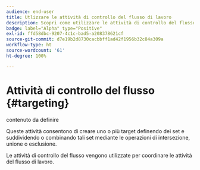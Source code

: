 ```yaml
---
audience: end-user
title: Utlizzare le attività di controllo del flusso di lavoro
description: Scopri come utilizzare le attività di controllo del flusso nei flussi di lavoro di Adobe Campaign Web
badge: label="Alpha" type="Positive"
exl-id: ffd58dbc-9207-4c1c-bad5-a208378621cf
source-git-commit: d7e19b2d8730cacbbff1ad42f1956b32c84a309a
workflow-type: ht
source-wordcount: '61'
ht-degree: 100%

---
```


# Attività di controllo del flusso {#targeting}

contenuto da definire

<!--à reformuler-->Queste attività consentono di creare uno o più target definendo dei set e suddividendo o combinando tali set mediante le operazioni di intersezione, unione o esclusione.

Le attività di controllo del flusso vengono utilizzate per coordinare le attività del flusso di lavoro.

